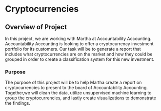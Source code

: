 # Cryptocurrencies

## Overview of Project

In this project, we are working with Martha at Accountability Accounting. Accountability Accounting is looking to offer a cryptocurrency investment
portfolio for its customers. Our task will be to generate a report that includes what cryptocurrencies are on the market and how they could be grouped
in order to create a classification system for this new investment. 

### Purpose

The purpose of this project will be to help Martha create a report on cryptocurrencies to present to the board of Accountability Accounting. 
Together,we will clean the data, utilize unsupervised machine learning to group the cryptocurrencies, and lastly create visualizations to 
demonstrate the findings. 



 